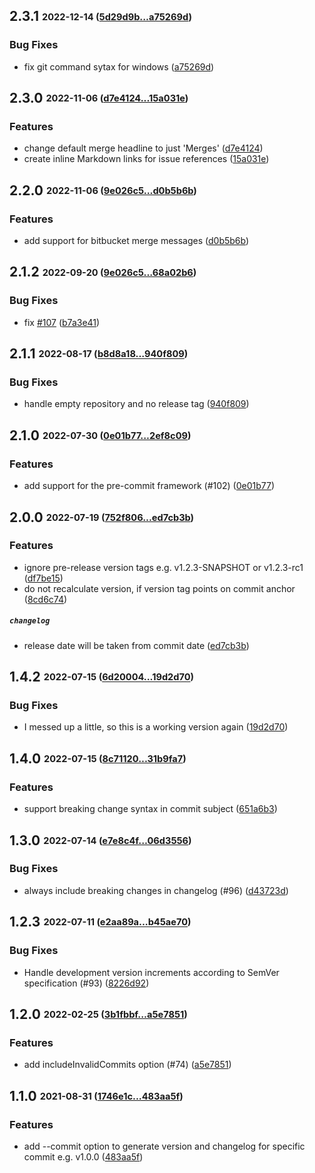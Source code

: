 ## **2.3.1** <sub><sup>2022-12-14 ([5d29d9b...a75269d](https://github.com/qoomon/git-conventional-commits/compare/5d29d9b...a75269d?diff=split))</sup></sub>

### Bug Fixes
*  fix git command sytax for windows  ([a75269d](https://github.com/qoomon/git-conventional-commits/commit/a75269d))


## **2.3.0** <sub><sup>2022-11-06 ([d7e4124...15a031e](https://github.com/qoomon/git-conventional-commits/compare/d7e4124...15a031e?diff=split))</sup></sub>

### Features
*  change default merge headline to just 'Merges' ([d7e4124](https://github.com/qoomon/git-conventional-commits/commit/d7e4124))
*  create inline Markdown links for issue references ([15a031e](https://github.com/qoomon/git-conventional-commits/commit/15a031e))


## **2.2.0** <sub><sup>2022-11-06 ([9e026c5...d0b5b6b](https://github.com/qoomon/git-conventional-commits/compare/9e026c5...d0b5b6b?diff=split))</sup></sub>

### Features
*  add support for bitbucket merge messages ([d0b5b6b](https://github.com/qoomon/git-conventional-commits/commit/d0b5b6b))


## **2.1.2** <sub><sup>2022-09-20 ([9e026c5...68a02b6](https://github.com/qoomon/git-conventional-commits/compare/9e026c5...68a02b6?diff=split))</sup></sub>

### Bug Fixes
*  fix [#107](https://github.com/qoomon/git-conventional-commits/issues/107) ([b7a3e41](https://github.com/qoomon/git-conventional-commits/commit/b7a3e41))


## **2.1.1** <sub><sup>2022-08-17 ([b8d8a18...940f809](https://github.com/qoomon/git-conventional-commits/compare/b8d8a18...940f809?diff=split))</sup></sub>

### Bug Fixes
*  handle empty repository and no release tag ([940f809](https://github.com/qoomon/git-conventional-commits/commit/940f809))


## **2.1.0** <sub><sup>2022-07-30 ([0e01b77...2ef8c09](https://github.com/qoomon/git-conventional-commits/compare/0e01b77...2ef8c09?diff=split))</sup></sub>

### Features
*  add support for the pre-commit framework (#102) ([0e01b77](https://github.com/qoomon/git-conventional-commits/commit/0e01b77))


## **2.0.0** <sub><sup>2022-07-19 ([752f806...ed7cb3b](https://github.com/qoomon/git-conventional-commits/compare/752f806...ed7cb3b?diff=split))</sup></sub>

### Features
*  ignore pre-release version tags e.g. v1.2.3-SNAPSHOT or v1.2.3-rc1 ([df7be15](https://github.com/qoomon/git-conventional-commits/commit/df7be15))
*  do not recalculate version, if version tag points on commit anchor ([8cd6c74](https://github.com/qoomon/git-conventional-commits/commit/8cd6c74))

##### `changelog`
*  release date will be taken from commit date ([ed7cb3b](https://github.com/qoomon/git-conventional-commits/commit/ed7cb3b))


## **1.4.2** <sub><sup>2022-07-15 ([6d20004...19d2d70](https://github.com/qoomon/git-conventional-commits/compare/6d20004...19d2d70?diff=split))</sup></sub>

### Bug Fixes
*  I messed up a little, so this is a working version again ([19d2d70](https://github.com/qoomon/git-conventional-commits/commit/19d2d70))


## **1.4.0** <sub><sup>2022-07-15 ([8c71120...31b9fa7](https://github.com/qoomon/git-conventional-commits/compare/8c71120...31b9fa7?diff=split))</sup></sub>

### Features
*  support breaking change syntax in commit subject ([651a6b3](https://github.com/qoomon/git-conventional-commits/commit/651a6b3))


## **1.3.0** <sub><sup>2022-07-14 ([e7e8c4f...06d3556](https://github.com/qoomon/git-conventional-commits/compare/e7e8c4f...06d3556?diff=split))</sup></sub>

### Bug Fixes
*  always include breaking changes in changelog \(\#96\) ([d43723d](https://github.com/qoomon/git-conventional-commits/commit/d43723d))


## **1.2.3** <sub><sup>2022-07-11 ([e2aa89a...b45ae70](https://github.com/qoomon/git-conventional-commits/compare/e2aa89a...b45ae70?diff=split))</sup></sub>

### Bug Fixes
*  Handle development version increments according to SemVer specification \(\#93\) ([8226d92](https://github.com/qoomon/git-conventional-commits/commit/8226d92))


## **1.2.0** <sub><sup>2022-02-25 ([3b1fbbf...a5e7851](https://github.com/qoomon/git-conventional-commits/compare/3b1fbbf...a5e7851?diff=split))</sup></sub>

### Features
*  add includeInvalidCommits option \(\#74\) ([a5e7851](https://github.com/qoomon/git-conventional-commits/commit/a5e7851))


## **1.1.0** <sub><sup>2021-08-31 ([1746e1c...483aa5f](https://github.com/qoomon/git-conventional-commits/compare/1746e1c...483aa5f?diff=split))</sup></sub>

### Features
*  add \-\-commit option to generate version and changelog for specific commit e\.g\. v1\.0\.0 ([483aa5f](https://github.com/qoomon/git-conventional-commits/commit/483aa5f))
